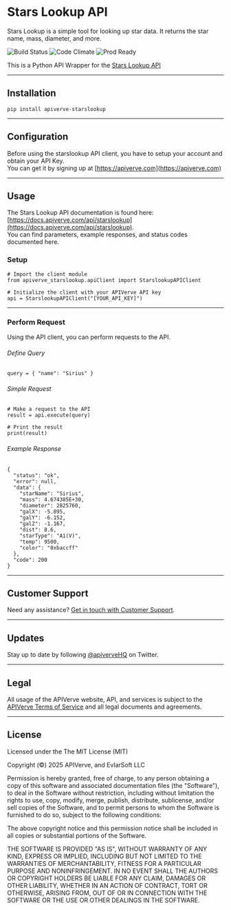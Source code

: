Stars Lookup API
============

Stars Lookup is a simple tool for looking up star data. It returns the star name, mass, diameter, and more.

![Build Status](https://img.shields.io/badge/build-passing-green)
![Code Climate](https://img.shields.io/badge/maintainability-B-purple)
![Prod Ready](https://img.shields.io/badge/production-ready-blue)

This is a Python API Wrapper for the [Stars Lookup API](https://apiverve.com/marketplace/api/starslookup)

---

## Installation
	pip install apiverve-starslookup

---

## Configuration

Before using the starslookup API client, you have to setup your account and obtain your API Key.  
You can get it by signing up at [https://apiverve.com](https://apiverve.com)

---

## Usage

The Stars Lookup API documentation is found here: [https://docs.apiverve.com/api/starslookup](https://docs.apiverve.com/api/starslookup).  
You can find parameters, example responses, and status codes documented here.

### Setup

```
# Import the client module
from apiverve_starslookup.apiClient import StarslookupAPIClient

# Initialize the client with your APIVerve API key
api = StarslookupAPIClient("[YOUR_API_KEY]")
```

---


### Perform Request
Using the API client, you can perform requests to the API.

###### Define Query

```
query = { "name": "Sirius" }
```

###### Simple Request

```
# Make a request to the API
result = api.execute(query)

# Print the result
print(result)
```

###### Example Response

```
{
  "status": "ok",
  "error": null,
  "data": {
    "starName": "Sirius",
    "mass": 4.674385E+30,
    "diameter": 2825760,
    "galX": -5.895,
    "galY": -6.152,
    "galZ": -1.167,
    "dist": 8.6,
    "starType": "A1(V)",
    "temp": 9500,
    "color": "0xbaccff"
  },
  "code": 200
}
```

---

## Customer Support

Need any assistance? [Get in touch with Customer Support](https://apiverve.com/contact).

---

## Updates
Stay up to date by following [@apiverveHQ](https://twitter.com/apiverveHQ) on Twitter.

---

## Legal

All usage of the APIVerve website, API, and services is subject to the [APIVerve Terms of Service](https://apiverve.com/terms) and all legal documents and agreements.

---

## License
Licensed under the The MIT License (MIT)

Copyright (&copy;) 2025 APIVerve, and EvlarSoft LLC

Permission is hereby granted, free of charge, to any person obtaining a copy of this software and associated documentation files (the "Software"), to deal in the Software without restriction, including without limitation the rights to use, copy, modify, merge, publish, distribute, sublicense, and/or sell copies of the Software, and to permit persons to whom the Software is furnished to do so, subject to the following conditions:

The above copyright notice and this permission notice shall be included in all copies or substantial portions of the Software.

THE SOFTWARE IS PROVIDED "AS IS", WITHOUT WARRANTY OF ANY KIND, EXPRESS OR IMPLIED, INCLUDING BUT NOT LIMITED TO THE WARRANTIES OF MERCHANTABILITY, FITNESS FOR A PARTICULAR PURPOSE AND NONINFRINGEMENT. IN NO EVENT SHALL THE AUTHORS OR COPYRIGHT HOLDERS BE LIABLE FOR ANY CLAIM, DAMAGES OR OTHER LIABILITY, WHETHER IN AN ACTION OF CONTRACT, TORT OR OTHERWISE, ARISING FROM, OUT OF OR IN CONNECTION WITH THE SOFTWARE OR THE USE OR OTHER DEALINGS IN THE SOFTWARE.